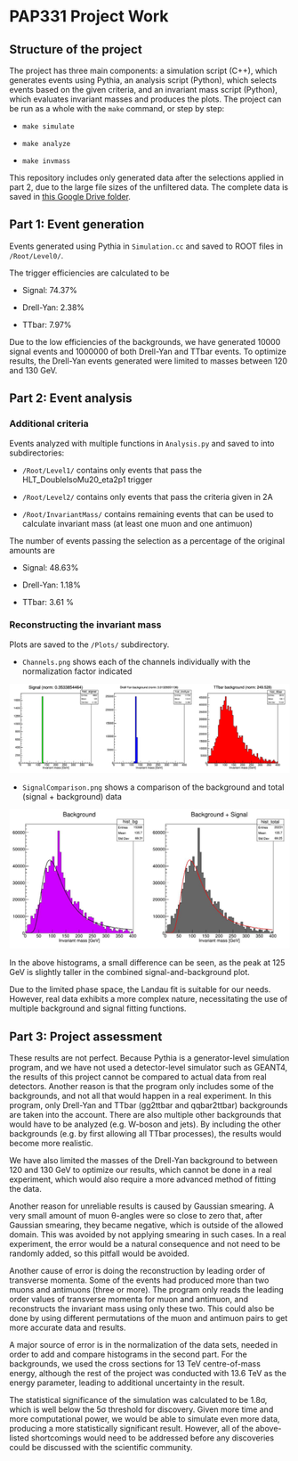 # PAP331 Project Work

## Structure of the project

The project has three main components: a simulation script (C++), which generates events using Pythia, an analysis script (Python), which selects events based on the given criteria, and an invariant mass script (Python), which evaluates invariant masses and produces the plots. The project can be run as a whole with the `make` command, or step by step:

- `make simulate`

- `make analyze`

- `make invmass`

This repository includes only generated data after the selections applied in part 2, due to the large file sizes of the unfiltered data. The complete data is saved in [this Google Drive folder](https://drive.google.com/drive/folders/17lVvOqkQQaxy5lSAAQ9y6Djubq0PacGZ?usp=sharing).

## Part 1: Event generation

Events generated using Pythia in `Simulation.cc` and saved to ROOT files in `/Root/Level0/`.

The trigger efficiencies are calculated to be

- Signal: 74.37%

- Drell-Yan: 2.38%

- TTbar: 7.97%

Due to the low efficiencies of the backgrounds, we have generated 10000 signal events and 1000000 of both Drell-Yan and TTbar events. To optimize results, the Drell-Yan events generated were limited to masses between 120 and 130 GeV.

## Part 2: Event analysis

### Additional criteria

Events analyzed with multiple functions in `Analysis.py` and saved to into subdirectories:

- `/Root/Level1/` contains only events that pass the HLT_DoubleIsoMu20_eta2p1 trigger

- `/Root/Level2/` contains only events that pass the criteria given in 2A

- `/Root/InvariantMass/` contains remaining events that can be used to calculate invariant mass (at least one muon and one antimuon)

The number of events passing the selection as a percentage of the original amounts are

- Signal: 48.63%

- Drell-Yan: 1.18%

- TTbar: 3.61 %

### Reconstructing the invariant mass

Plots are saved to the `/Plots/` subdirectory.

- `Channels.png` shows each of the channels individually with the normalization factor indicated

![Channels](https://github.com/astadnitski/ProjectPAP331/blob/main/Plots/Channels.png?raw=true)

- `SignalComparison.png` shows a comparison of the background and total (signal + background) data

![Signal comparison](https://github.com/astadnitski/ProjectPAP331/blob/main/Plots/SignalComparison.png?raw=true)

In the above histograms, a small difference can be seen, as the peak at 125 GeV is slightly taller in the combined signal-and-background plot.

Due to the limited phase space, the Landau fit is suitable for our needs. However, real data exhibits a more complex nature, necessitating the use of multiple background and signal fitting functions.

## Part 3: Project assessment

These results are not perfect. Because Pythia is a generator-level simulation program, and we have not used a detector-level simulator such as GEANT4, the results of this project cannot be compared to actual data from real detectors. Another reason is that the program only includes some of the backgrounds, and not all that would happen in a real experiment. In this program, only Drell-Yan and TTbar (gg2ttbar and qqbar2ttbar) backgrounds are taken into the account. There are also multiple other backgrounds that would have to be analyzed (e.g. W-boson and jets). By including the other backgrounds (e.g. by first allowing all TTbar processes), the results would become more realistic.

We have also limited the masses of the Drell-Yan background to between 120 and 130 GeV to optimize our results, which cannot be done in a real experiment, which would also require a more advanced method of fitting the data.

Another reason for unreliable results is caused by Gaussian smearing. A very small amount of muon θ-angles were so close to zero that, after Gaussian smearing, they became negative, which is outside of the allowed domain. This was avoided by not applying smearing in such cases. In a real experiment, the error would be a natural consequence and not need to be randomly added, so this pitfall would be avoided.

Another cause of error is doing the reconstruction by leading order of transverse momenta. Some of the events had produced more than two muons and antimuons (three or more). The program only reads the leading order values of transverse momenta for muon and antimuon, and reconstructs the invariant mass using only these two. This could also be done by using different permutations of the muon and antimuon pairs to get more accurate data and results.

A major source of error is in the normalization of the data sets, needed in order to add and compare histograms in the second part. For the backgrounds, we used the cross sections for 13 TeV centre-of-mass energy, although the rest of the project was conducted with 13.6 TeV as the energy parameter, leading to additional uncertainty in the result.

The statistical significance of the simulation was calculated to be 1.8σ, which is well below the 5σ threshold for discovery. Given more time and more computational power, we would be able to simulate even more data, producing a more statistically significant result. However, all of the above-listed shortcomings would need to be addressed before any discoveries could be discussed with the scientific community.